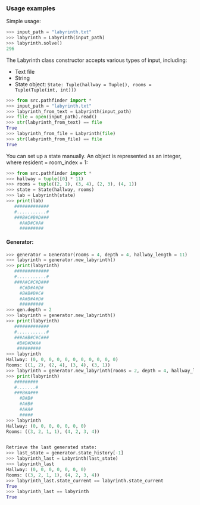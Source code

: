 ### Usage examples

Simple usage:

```python
>>> input_path = "labyrinth.txt"
>>> labyrinth = Labyrinth(input_path)
>>> labyrinth.solve()
296
```

The Labyrinth class constructor accepts various types of input, including:
- Text file
- String
- State object: `State: Tuple(hallway = Tuple(), rooms = Tuple(Tuple(int, int)))`

```python
>>> from src.pathfinder import *
>>> input_path = "labyrinth.txt"
>>> labyrinth_from_text = Labyrinth(input_path)
>>> file = open(input_path).read()
>>> str(labyrinth_from_text) == file
True
>>> labyrinth_from_file = Labyrinth(file)
>>> str(labyrinth_from_file) == file
True
```

You can set up a state manually. An object is represented as an integer, where
resident = room_index + 1:

```python
>>> from src.pathfinder import *
>>> hallway = tuple([0] * 11)
>>> rooms = tuple((2, 1), (3, 4), (2, 3), (4, 1))
>>> state = State(hallway, rooms)
>>> lab = Labyrinth(state)
>>> print(lab)
   #############
   #...........#
   ###B#C#B#D###
     #A#D#C#A#
     #########
```

#### Generator:
```python
>>> generator = Generator(rooms = 4, depth = 4, hallway_length = 11)
>>> labyrinth = generator.new_labyrinth()
>>> print(labyrinth)
   #############
   #...........#
   ###A#C#C#D###
     #C#D#A#D#
     #B#B#B#C#
     #A#B#A#D#
     #########
>>> gen.depth = 2
>>> labyrinth = generator.new_labyrinth()
>>> print(labyrinth)
   #############
   #...........#
   ###A#B#C#C###
    #B#D#D#A#
    #########
>>> labyrinth
Hallway: (0, 0, 0, 0, 0, 0, 0, 0, 0, 0, 0)
Rooms: ((1, 2), (2, 4), (3, 4), (3, 1))
>>> labyrinth = generator.new_labyrinth(rooms = 2, depth = 4, hallway_length = 7)
>>> print(labyrinth)
   #########
   #.......#
   ###B#A###
     #B#B#
     #A#B#
     #A#A#
     #####
>>> labyrinth
Hallway: (0, 0, 0, 0, 0, 0, 0)
Rooms: ((3, 2, 1, 1), (4, 2, 3, 4))


Retrieve the last generated state:
>>> last_state = generator.state_history[-1]
>>> labyrinth_last = Labyrinth(last_state)
>>> labyrinth_last
Hallway: (0, 0, 0, 0, 0, 0, 0)
Rooms: ((3, 2, 1, 1), (4, 2, 3, 4))
>>> labyrinth_last.state_current == labyrinth.state_current
True
>>> labyrinth_last == labyrinth
True
```